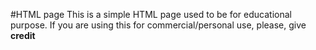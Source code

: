 #HTML page
This is a simple HTML page used to be for educational purpose.
If you are using this for commercial/personal use, please, give <b>credit</b>
